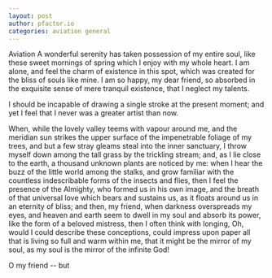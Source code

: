 ```yaml
---
layout: post
author: pfactor.io
categories: aviation general
---
```

Aviation A wonderful serenity has taken possession of my entire soul, like these sweet mornings of spring which I enjoy with my whole heart. I am alone, and feel the charm of existence in this spot, which was created for the bliss of souls like mine. I am so happy, my dear friend, so absorbed in the exquisite sense of mere tranquil existence, that I neglect my talents.

I should be incapable of drawing a single stroke at the present moment; and yet I feel that I never was a greater artist than now.

When, while the lovely valley teems with vapour around me, and the meridian sun strikes the upper surface of the impenetrable foliage of my trees, and but a few stray gleams steal into the inner sanctuary, I throw myself down among the tall grass by the trickling stream; and, as I lie close to the earth, a thousand unknown plants are noticed by me: when I hear the buzz of the little world among the stalks, and grow familiar with the countless indescribable forms of the insects and flies, then I feel the presence of the Almighty, who formed us in his own image, and the breath of that universal love which bears and sustains us, as it floats around us in an eternity of bliss; and then, my friend, when darkness overspreads my eyes, and heaven and earth seem to dwell in my soul and absorb its power, like the form of a beloved mistress, then I often think with longing, Oh, would I could describe these conceptions, could impress upon paper all that is living so full and warm within me, that it might be the mirror of my soul, as my soul is the mirror of the infinite God!

O my friend -- but
